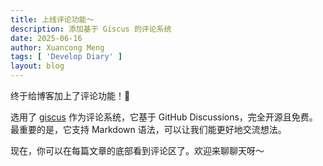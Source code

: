 ```yaml
---
title: 上线评论功能～
description: 添加基于 Giscus 的评论系统
date: 2025-06-16
author: Xuancong Meng
tags: [ 'Develop Diary' ]
layout: blog
---
```


终于给博客加上了评论功能！🎉

选用了 [giscus](https://giscus.app/) 作为评论系统，它基于 GitHub Discussions，完全开源且免费。最重要的是，它支持 Markdown 语法，可以让我们能更好地交流想法。

现在，你可以在每篇文章的底部看到评论区了。欢迎来聊聊天呀～
